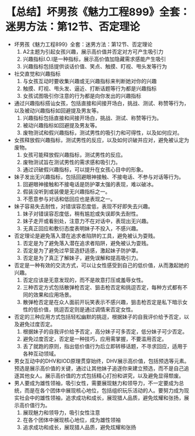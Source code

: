 # 【总结】坏男孩《魅力工程899》全套：迷男方法：第12节、否定理论

-   坏男孩《魅力工程899》全套：迷男方法：第12节、否定理论
    1.  A2主题为引起女孩兴趣，展示高价值并否定对方可产生吸引力
    2.  兴趣指标I.O.I是一种指标，展示高价值加隐藏需求感能产生吸引
    3.  兴趣指标包括提供谈话价值、笑点、触摸、盯视、甩头发等行为
-   社交直觉和兴趣指标
    1.  与女孩互动时要收集兴趣或无兴趣指标来判断她对你的兴趣
    2.  触摸、盯视、甩头发、逼近、打断话题等行为都是兴趣指标
    3.  女孩试图吸引你注意的行为都是向你发出的兴趣指标
-   通过兴趣指标搭讪女孩，包括直接和间接开场白，挑战、测试、称赞等行为，以及被动兴趣指标如回避提及男友等。
    1.  兴趣指标包括直接和间接开场白，挑战、测试、称赞等行为。
    2.  被动兴趣指标如回避提及男友等。
    3.  废物测试和假兴趣指标，测试男性的吸引力和可得性，以及如何应对。
-   女孩释放假兴趣指标，测试男性的反应，以及如何识破并应对，避免被认定为废物。
    1.  女孩可能释放假兴趣指标，测试男性的反应。
    2.  废物测试旨在测试男性的需求感和吸引力。
    3.  通过识破假兴趣指标，可以提升在女孩心目中的形象。
-   妹子发出无兴趣指标，包括回避眼神接触、不接电话、不参与对话等行为。
    1.  回避眼神接触和不接电话是防护罩太强的表现，难以破冰。
    2.  假装没听到或装傻是无兴趣指标之一。
    3.  不愿意参与对话和低回应也是表现之一。
-   妹子容易失去耐性，对错误容忍度低，表现不好即失去兴趣。
    1.  妹子对错误容忍度低，稍有尴尬或失误即失去耐性。
    2.  妹子走开或看别处，注意力不在对话中，表现出无兴趣。
    3.  无真正回应和敷衍态度表明妹子不投入，不感兴趣。
-   否定理论是避免落入潜在追求者陷阱的工具，避免被认为耍贱。
    1.  否定是为了避免落入潜在追求者陷阱，避免被认为耍贱。
    2.  否定是为了避免过早营造舒适感，激起妹子防护罩。
    3.  否定是为了真正了解妹子，避免误解和提高吸引力。
-   否定是一种有效的交流方式，可以让女性感受到自己的低价值，从而激起她的兴趣。
    1.  否定应该是无意发现的，而不是故意打压或羞辱女性。
    2.  三种否定方式包括散弹枪否定、狙击枪否定和挑逗否定，每种方式都有不同的效果和应用场景。
    3.  散弹枪否定是在众人面前开玩笑表示不感兴趣，狙击枪否定是私下暗示女性的低价值，挑逗否定则是通过调情来否定女性。
-   否定的三种应用方式包括轻松幽默的挑逗，根据妹子的自我评价给予否定，以及避免过度否定。
    1.  根据妹子的自我评价给予否定，高分妹子可多否定，低分妹子可少否定。
    2.  避免过度否定，否定是一种技巧，应用需掌握，不要滥用否定。
    3.  丢了就跑的原则，指出低价值行为后立即转移话题，不寻求回应，适用于各种互动领域。
-   男女互动中的DHV和IOD原理贯穿始终，DHV展示高价值，包括预选等元素。预选是展示高价值的关键，通过让其他妹子追逐你来建立预选，而不是自己追逐其他女人。展示高价值的方式包括精心打扮和讲究，以及避免显得颓废。
-   男人要成为雄性领袖，吸引女性，需要展现魅力和领导力，不一定要成为总统，而是在各个团体中展现核心地位，包括组织玩乐活动的人。要努力成为现实社会中的雄性领袖，追求成功和成长，展现猎人品质，避免炫耀和张扬，展示高价值行为。
    1.  展现魅力和领导力，吸引女性注意
    2.  在各个团体中展现核心地位，成为雄性领袖
    3.  追求成功和成长，展现猎人品质，避免炫耀和张扬